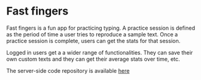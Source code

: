 # Fast fingers

Fast fingers is a fun app for practicing typing. A practice session is defined as the period of time a user tries to reproduce a sample text. Once a practice session is complete, users can get the stats for that session.

Logged in users get a a wider range of functionalities. They can save their own custom texts and they can get their average stats over time, etc.

The server-side code repository is available [here](https://github.com/lekeodewuyi/typing-app-api)